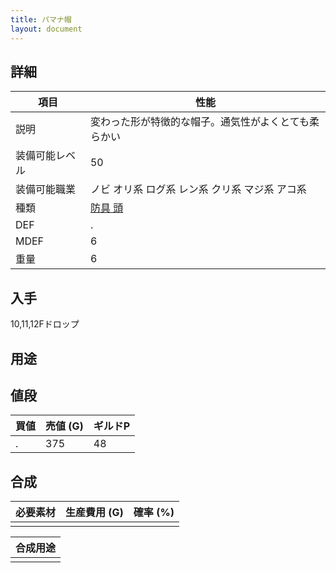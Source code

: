 ```yaml
---
title: パマナ帽
layout: document
---
```

## 詳細


|項目|性能|
|---|---|
|説明|変わった形が特徴的な帽子。通気性がよくとても柔らかい|
|装備可能レベル|50|
|装備可能職業|ノビ オリ系 ログ系 レン系 クリ系 マジ系 アコ系|
|種類|[防具 頭](防具(頭))|
|DEF|.|
|MDEF|6|
|重量|6|

## 入手

10,11,12Fドロップ

## 用途


## 値段


|買値|売値 (G)|ギルドP|
|---|---|---|
|.|375|48|

## 合成


|必要素材|生産費用 (G)|確率 (%)|
|---|---|---|
||||


|合成用途|
|---|
||